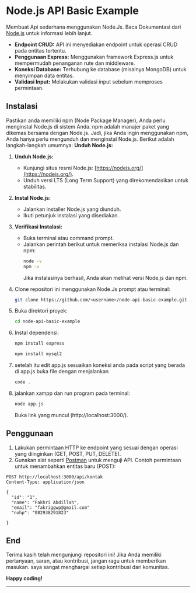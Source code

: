 # Node.js API Basic Example
Membuat Api sederhana menggunakan Node.Js. Baca Dokumentasi dari [Node.js]([https://www.example.com/](https://nodejs.org/docs/latest/api/)https://nodejs.org/docs/latest/api/) untuk informasi lebih lanjut.

- **Endpoint CRUD:** API ini menyediakan endpoint untuk operasi CRUD pada entitas tertentu.
- **Penggunaan Express:** Menggunakan framework Express.js untuk mempermudah penanganan rute dan middleware.
- **Koneksi Database:** Terhubung ke database (misalnya MongoDB) untuk menyimpan data entitas.
- **Validasi Input:** Melakukan validasi input sebelum memproses permintaan.


## Instalasi

Pastikan anda memiliki npm (Node Package Manager), Anda perlu menginstal Node.js di sistem Anda. npm adalah manajer paket yang dikemas bersama dengan Node.js.
Jadi, jika Anda ingin menggunakan npm, Anda hanya perlu mengunduh dan menginstal Node.js. Berikut adalah langkah-langkah umumnya:
**Unduh Node.js:**

1. **Unduh Node.js:**
   - Kunjungi situs resmi Node.js: [https://nodejs.org/](https://nodejs.org/).
   - Unduh versi LTS (Long Term Support) yang direkomendasikan untuk stabilitas.

2. **Instal Node.js:**
   - Jalankan installer Node.js yang diunduh.
   - Ikuti petunjuk instalasi yang disediakan.

3. **Verifikasi Instalasi:**
   - Buka terminal atau command prompt.
   - Jalankan perintah berikut untuk memeriksa instalasi Node.js dan npm:
     ```bash
     node -v
     npm -v
     ```
     Jika instalasinya berhasil, Anda akan melihat versi Node.js dan npm.

4. Clone repositori ini menggunakan Node.Js prompt atau terminal:

    ```bash
    git clone https://github.com/<username>/node-api-basic-example.git
    ```

5. Buka direktori proyek:

    ```bash
    cd node-api-basic-example
    ```

6. Instal dependensi:

    ```bash
    npm install express

    ```
     ```bash
    npm install mysql2

    ```

7. setelah itu edit app.js sesuaikan koneksi anda pada script yang berada di app.js
   buka file dengan menjalankan
    ```bash
    code .

    ```

8. jalankan xampp dan run program pada terminal:
    ```bash
    node app.js

    ```
    Buka link yang muncul (http://localhost:3000/).

## Penggunaan

1. Lakukan permintaan HTTP ke endpoint yang sesuai dengan operasi yang diinginkan (GET, POST, PUT, DELETE).
2. Gunakan alat seperti [Postman](https://www.postman.com/) untuk menguji API.
   Contoh permintaan untuk menambahkan entitas baru (POST):

```http
POST http://localhost:3000/api/kontak
Content-Type: application/json

{
  "id": "1",
  "name": "Fakhri Abdillah",
  "email": "fakriggwp@gmail.com"
  "nohp": "082938291823"

}
  ``` 

## End

Terima kasih telah mengunjungi repositori ini! Jika Anda memiliki pertanyaan, saran, atau kontribusi, jangan ragu untuk memberikan masukan. saya sangat menghargai setiap kontribusi dari komunitas.

**Happy coding!**

---
